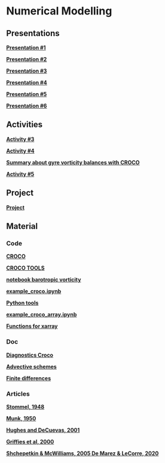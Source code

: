 

#  Numerical Modelling

##  Presentations



**[Presentation #1 ][p1]**  

  [p1]: 1_Numerical_modeling_QJ.pdf


**[Presentation #2 ][p2]**  

  [p2]: 2_Numerical_modeling_QJ.pdf



**[Presentation #3 ][p3]**  

  [p3]: 3_Numerical_modeling_QJ.pdf



**[Presentation #4 ][p4]**  

  [p4]: 4_Numerical_modeling.pdf




**[Presentation #5 ][p5]**  

  [p5]: 5_Numerical_modeling.pdf


**[Presentation #6 ][p6]**  

  [p6]: 6_Numerical_modeling.pdf

<!---

**[Presentation #7 ][p7]**  

  [p7]: 7_Numerical_modeling.pdf



**[Presentation #8 ][p8]**  

  [p8]: oopc.pdf

--->

##  Activities

<!---

**[Activity #1 ][t1]**  

  [t1]: Activity1.pdf


**[Activity #2 ][t2]**  

  [t2]: Activity2.pdf

--->

**[Activity #3 ][t3]**  

  [t3]: Activity3.pdf
  

**[Activity #4 ][t4]**  

  [t4]: Activity4.pdf
  

**[Summary about gyre vorticity balances with CROCO][t5]**  

  [t5]: modelling.pdf
  

**[Activity #5 ][t6]**  

  [t6]: Activity5.pdf


## Project

**[Project][p0]**  

  [p0]: projets_modnum2425.pdf


##  Material 

###  Code

**[CROCO ][c30]**  

  [c30]: croco.tar.gz


**[CROCO TOOLS ][c32]**  

  [c32]: croco_tools-v1.1.tar.gz
  

**[notebook barotropic vorticity][c31]**  

  [c31]: barotropic_vorticity_balance.ipynb
  

**[example_croco.ipynb][c33]**  

  [c33]: https://github.com/Mesharou/mesharou.github.io/ModNum/Croco/example_croco.ipynb
  
    
**[Python tools][c34]**  

  [c34]: tools.py
  
**[example_croco\_array.ipynb][c35]**  

  [c35]: https://github.com/Mesharou/mesharou.github.io/ModNum/Croco/example_croco_xarray.ipynb

      
**[Functions for xarray][c36]**  

  [c36]: xcroco.py
  
  
###  Doc

**[Diagnostics Croco ][p31]**  

  [p31]: diagnostics_croco.pdf
  

**[Advective schemes ][p32]**  

  [p32]: formation_adv_diff.pdf
  

**[Finite differences ][p33]**  

  [p33]: http://www.dam.brown.edu/people/alcyew/handouts/numdiff.pdf  
  
###  Articles

**[Stommel, 1948 ][a1]**

**[Munk, 1950 ][a2]**

**[Hughes and DeCuevas, 2001 ][a3]**

**[Griffies et al, 2000 ][a4]**

**[Shchepetkin & McWilliams, 2005 ][a5]** 
**[De Marez & LeCorre, 2020 ][a6]** 


  [a1]: Stommel48.pdf
  [a2]: Munk50.pdf
  [a3]: HughesDeCuevas01.pdf
  
  [a4]: Griffiesetal00.pdf
  [a5]: ShchepetkinMcWilliams05.pdf

  [a6]: DeMarezLeCorre20.pdf
